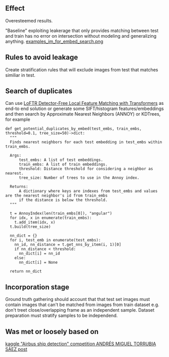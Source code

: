 ## Effect
Overesteemed results.

"Baseline" exploiting leakerage that only provides matching between test and train has no error on intersection without modeling and generalizing anything.
[examples_im_for_embed_search.png](./examples_im_for_embed_search.png)
## Rules to avoid leakage
 Create stratification rules that will exclude images from test that matches similiar in test.
## Search of duplicates
Can use [LoFTR Detector-Free Local Feature Matching with Transformers](https://kornia.github.io/tutorials/nbs/image_matching.html) as end-to end solution or
generate some SIFT/histogram features/embeddings and then search by Approximate Nearest Neighbors (ANNOY) or KDTrees, for example


```python3
def get_potential_duplicates_by_embed(test_embs, train_embs, threshold=0.1, tree_size=50)->dict:
  """
  Finds nearest neighbors for each test embedding in test_embs within train_embs.

  Args:
      test_embs: A list of test embeddings.
      train_embs: A list of train embeddings.
      threshold: Distance threshold for considering a neighbor as nearest.
      tree_size: Number of trees to use in the Annoy index.

  Returns:
      A dictionary where keys are indexes from test_embs and values are the nearest neighbor's id from train_embs
      if the distance is below the threshold.
  """

  t = AnnoyIndex(len(train_embs[0]), "angular")
  for idx, x in enumerate(train_embs):
    t.add_item(idx, x)
  t.build(tree_size)

  nn_dict = {}
  for i, test_emb in enumerate(test_embs):
    nn_id, nn_distance = t.get_nns_by_item(i, 1)[0]
    if nn_distance < threshold:
      nn_dict[i] = nn_id
    else:
      nn_dict[i] = None

  return nn_dict
```

## Incorporation stage
Ground truth gathering should account that that test set images must contain images that can't be matched from images from train dataset e.g. don't treet close/overlapping frame as an independent sample.
Dataset preparation must stratify samples to be independend.
## Was met or loosely based on
[kaggle "Airbus ship detection" competition ANDRÉS MIGUEL TORRUBIA SÁEZ post](https://www.kaggle.com/competitions/airbus-ship-detection/discussion/64355)

